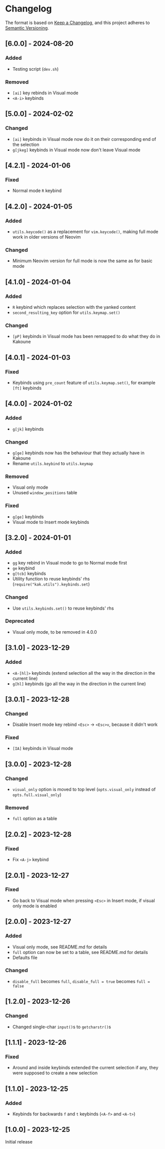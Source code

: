 # Changelog

The format is based on [Keep a Changelog](https://keepachangelog.com/en/1.1.0/),
and this project adheres to [Semantic Versioning](https://semver.org/spec/v2.0.0.html).

## [6.0.0] - 2024-08-20

### Added

- Testing script (`dev.sh`)

### Removed

- `[ai]` key rebinds in Visual mode
- `<A-i>` keybinds

## [5.0.0] - 2024-02-02

### Changed

- `[ai]` keybinds in Visual mode now do it on their corresponding end of the selection
- `g[jkeg]` keybinds in Visual mode now don't leave Visual mode

## [4.2.1] - 2024-01-06

### Fixed

- Normal mode `R` keybind

## [4.2.0] - 2024-01-05

### Added

- `utils.keycode()` as a replacement for `vim.keycode()`, making full mode work in older versions of Neovim

### Changed

- Minimum Neovim version for full mode is now the same as for basic mode

## [4.1.0] - 2024-01-04

### Added

- `R` keybind which replaces selection with the yanked content
- `second_resulting_key` option for `utils.keymap.set()`

### Changed

- `[pP]` keybinds in Visual mode has been remapped to do what they do in Kakoune

## [4.0.1] - 2024-01-03

### Fixed

- Keybinds using `pre_count` feature of `utils.keymap.set()`, for example `[ft]` keybinds

## [4.0.0] - 2024-01-02

### Added

- `g[jk]` keybinds

### Changed

- `g[ge]` keybinds now has the behaviour that they actually have in Kakoune
- Rename `utils.keybind` to `utils.keymap`

### Removed

- Visual only mode
- Unused `window_positions` table

### Fixed

- `g[ge]` keybinds
- Visual mode to Insert mode keybinds

## [3.2.0] - 2024-01-01

### Added

- `gg` key rebind in Visual mode to go to Normal mode first
- `ge` keybind
- `g[tcb]` keybinds
- Utility function to reuse keybinds' rhs (`require("kak.utils").keybinds.set`)

### Changed

- Use `utils.keybinds.set()` to reuse keybinds' rhs

### Deprecated

- Visual only mode, to be removed in 4.0.0

## [3.1.0] - 2023-12-29

### Added

- `<A-[hl]>` keybinds (extend selection all the way in the direction in the current line)
- `g[hl]` keybinds (go all the way in the direction in the current line)

## [3.0.1] - 2023-12-28

### Changed

- Disable Insert mode key rebind `<Esc>` -> `<Esc>v`, because it didn't work

### Fixed

- `[IA]` keybinds in Visual mode

## [3.0.0] - 2023-12-28

### Changed

- `visual_only` option is moved to top level (`opts.visual_only` instead of `opts.full.visual_only`)

### Removed

- `full` option as a table

## [2.0.2] - 2023-12-28

### Fixed

- Fix `<A-j>` keybind

## [2.0.1] - 2023-12-27

### Fixed

- Go back to Visual mode when pressing `<Esc>` in Insert mode, if visual only mode is enabled

## [2.0.0] - 2023-12-27

### Added

- Visual only mode, see README.md for details
- `full` option can now be set to a table, see README.md for details
- Defaults file

### Changed

- `disable_full` becomes `full`, `disable_full = true` becomes `full = false`

## [1.2.0] - 2023-12-26

### Changed

- Changed single-char `input()`s to `getcharstr()`s

## [1.1.1] - 2023-12-26

### Fixed

- Around and inside keybinds extended the current selection if any, they were supposed to create a new selection

## [1.1.0] - 2023-12-25

### Added

- Keybinds for backwards `f` and `t` keybinds (`<A-f>` and `<A-t>`)

## [1.0.0] - 2023-12-25

Initial release
